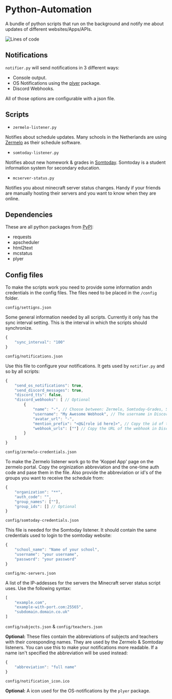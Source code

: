 # Python-Automation

A bundle of python scripts that run on the background and notify me about updates of different websites/Apps/APIs.

![Lines of code](https://img.shields.io/tokei/lines/github/rijkvp/Python-Automation?style=for-the-badge)

## Notifications

`notifier.py` will send notifications in 3 different ways:

- Console output.
- OS Notifications using the [plyer](https://pypi.org/project/plyer/) package.
- Discord Webhooks.

All of those options are configurable with a json file.

## Scripts

- `zermelo-listener.py`

Notifies about schedule updates. Many schools in the Netherlands are using [Zermelo](https://www.zermelo.nl/) as their schedule software.

- `somtoday-listener.py`

Notifies about new homework & grades in [Somtoday](https://som.today/). Somtoday is a student information system for secondary education.

- `mcserver-status.py`

Notifies you about minecraft server status changes. Handy if your friends are manually hosting their servers and you want to know when they are online.

## Dependencies

These are all python packages from [PyPI](https://pypi.org):

- requests
- apscheduler
- html2text
- mcstatus
- plyer

## Config files

To make the scripts work you need to provide some information andn credentials in the config files. The files need to be placed in the `/config` folder.

`config/settigns.json`

Some general information needed by all scripts. Currently it only has the sync interval setting. This is the interval in which the scripts should synchronize.

```js
{
    "sync_interval": "100"
}
```

`config/notifications.json`

Use this file to configure your notifications. It gets used by `notifier.py` and so by all scripts:

```js
{
    "send_os_notifications": true,
    "send_discord_messages": true, 
    "discord_tts": false,
    "discord_webhooks": [ // Optional
        {
            "name": "-", // Choose between: Zermelo, Somtoday-Grades, Somtoday-Homework
            "username": "My Awesome Webhook", // The username in Discord
            "avatar_url": "-",
            "mention_prefix": "<@&[role id here]>", // Copy the id of the role in Discord 
            "webhook_urls": [""] // Copy the URL of the webhook in Discord
        }
    ]
}
```

`config/zermelo-credentials.json`

To make the Zermelo listener work go to the 'Koppel App' page on the zermelo portal. Copy the orginization abbreviation and the one-time auth code and pase them in the file. Also provide the abbreviation or id's of the groups you want to receive the schedule from:

```js
{
    "organization": "**",
    "auth_code": "",
    "group_names": [""],
    "group_ids": [] // Optional
}
```

`config/somtoday-credentials.json`

This file is needed for the Somtoday listener. It should contain the same credentials used to login to the somtoday website:

```js
{
    "school_name": "Name of your school",
    "username": "your username",
    "password": "your password"
}
```

`config/mc-servers.json`

A list of the IP-addesses for the servers the Minecraft server status script uses. Use the following syntax:

```js
[
    "example.com",
    "example-with-port.com:25565",
    "subdomain.domain.co.uk"
]
```

`config/subjects.json` & `config/teachers.json`

**Optional:** These files contain the abbreviations of subjects and teachers with their coresponding names. They are used by the Zermelo & Somtoday listeners. You can use this to make your notifications more readable. If a name isn't specified the  abbreviation will be used instead:

```js
{
    "abbreviation": "full name"
}
```

`config/notification_icon.ico`

**Optional:** A icon used for the OS-notifications by the `plyer` package.
